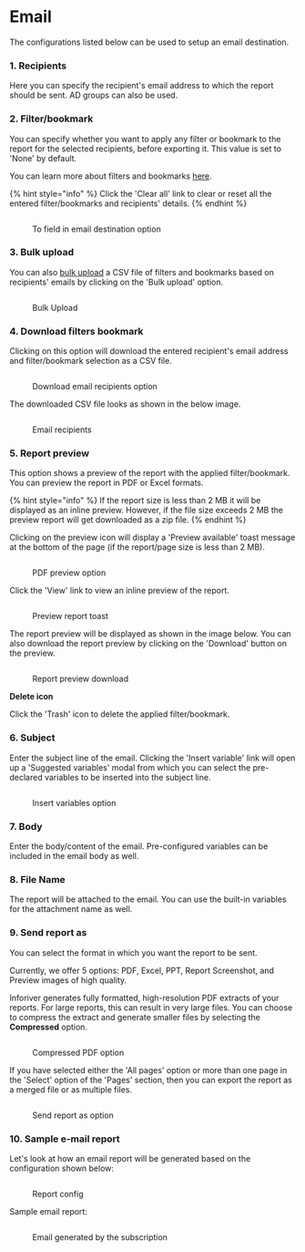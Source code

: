 # Email

The configurations listed below can be used to setup an email destination.&#x20;

### **1. Recipients**&#x20;

Here you can specify the recipient's email address to which the report should be sent. AD groups can also be used.&#x20;

### **2. Filter/bookmark**&#x20;

You can specify whether you want to apply any filter or bookmark to the report for the selected recipients, before exporting it. This value is set to 'None' by default.&#x20;

You can learn more about filters and bookmarks [here](./#filter).

{% hint style="info" %}
Click the 'Clear all' link to clear or reset all the entered filter/bookmarks and recipients' details.
{% endhint %}

<figure><img src="../../../../.gitbook/assets/recipients-option.png" alt=""><figcaption><p>To field in email destination option</p></figcaption></figure>

&#x20;                                                                                                                            &#x20;

### **3. Bulk upload**&#x20;

You can also [bulk upload](./#bulk-upload) a CSV file of filters and bookmarks based on recipients' emails by clicking on the 'Bulk upload' option.&#x20;

<figure><img src="../../../../.gitbook/assets/image (5) (1) (1) (2).png" alt=""><figcaption><p>Bulk Upload</p></figcaption></figure>

### **4. Download filters bookmark**

Clicking on this option will download the entered recipient's email address and filter/bookmark selection as a CSV file.

<figure><img src="../../../../.gitbook/assets/download.png" alt=""><figcaption><p>Download email recipients option</p></figcaption></figure>

The downloaded CSV file looks as shown in the below image.

<figure><img src="../../../../.gitbook/assets/email-recipients.png" alt=""><figcaption><p>Email recipients</p></figcaption></figure>



### **5. Report preview**&#x20;

This option shows a preview of the report with the applied filter/bookmark. You can preview the report in PDF or Excel formats.

{% hint style="info" %}
If the report size is less than 2 MB it will be displayed as an inline preview. However, if the file size exceeds 2 MB the preview report will get downloaded as a zip file.
{% endhint %}

Clicking on the preview icon will display a 'Preview available' toast message at the bottom of the page (if the report/page size is less than 2 MB).

<figure><img src="../../../../.gitbook/assets/pdf-preview.png" alt=""><figcaption><p>PDF preview option</p></figcaption></figure>

Click the 'View' link to view an inline preview of the report.

<figure><img src="../../../../.gitbook/assets/preview.png" alt=""><figcaption><p>Preview report toast</p></figcaption></figure>

The report preview will be displayed as shown in the image below. You can also download the report preview by clicking on the 'Download' button on the preview.

<figure><img src="../../../../.gitbook/assets/download-preview.png" alt=""><figcaption><p>Report preview download</p></figcaption></figure>

**Delete icon**&#x20;

Click the 'Trash' icon to delete the applied filter/bookmark.

### **6. Subject**&#x20;

Enter the subject line of the email. Clicking the 'Insert variable' link will open up a 'Suggested variables' modal from which you can select the pre-declared variables to be inserted into the subject line.&#x20;

<figure><img src="../../../../.gitbook/assets/image (545).png" alt=""><figcaption><p>Insert variables option</p></figcaption></figure>

### **7. Body**&#x20;

Enter the body/content of the email. Pre-configured variables can be included in the email body as well.&#x20;

### **8. File Name**

The report will be attached to the email. You can use the built-in variables for the attachment name as well.

### 9. Send report as&#x20;

You can select the format in which you want the report to be sent.&#x20;

Currently, we offer 5 options: PDF, Excel, PPT, Report Screenshot, and Preview images of high quality.&#x20;

Inforiver generates fully formatted, high-resolution PDF extracts of your reports. For large reports, this can result in very large files. You can choose to compress the extract and generate smaller files by selecting the **Compressed** option.

<figure><img src="../../../../.gitbook/assets/image (1100).png" alt=""><figcaption><p>Compressed PDF option</p></figcaption></figure>

If you have selected either the 'All pages' option or more than one page in the 'Select' option of the 'Pages' section, then you can export the report as a merged file or as multiple files.

<figure><img src="../../../../.gitbook/assets/send-report-as.png" alt=""><figcaption><p>Send report as option</p></figcaption></figure>

### 10. Sample e-mail report

Let's look at how an email report will be generated based on the configuration shown below:

<figure><img src="../../../../.gitbook/assets/image (685).png" alt=""><figcaption><p>Report config</p></figcaption></figure>

Sample email report:

<figure><img src="../../../../.gitbook/assets/image (686).png" alt=""><figcaption><p>Email generated by the subscription</p></figcaption></figure>
